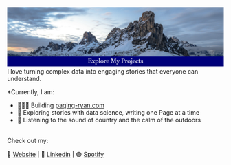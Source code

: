 <img src="Banner.png" alt="Banner"/>
I love turning complex data into engaging stories that everyone can understand. 

*Currently, I am:
<br>
- 👨🏻‍💻 Building [paging-ryan.com](https://www.paging-ryan.com)
- 📖 Exploring stories with data science, writing one Page at a time
- 🎵 Listening to the sound of country and the calm of the outdoors

<br>
Check out my:

🏡 [Website](https://www.paging-ryan.com) | 💼 [Linkedin](https://www.linkedin.com/in/ryanpage2020/) | 🟢 [Spotify](https://open.spotify.com/user/scarf_boy)
